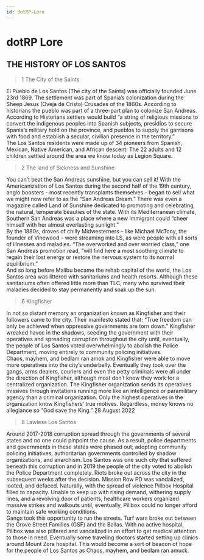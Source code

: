```yaml
---
id: dotRP-Lore
---
```

# dotRP Lore

## THE HISTORY OF LOS SANTOS  

> 1 The City of the Saints  

El Pueblo de Los Santos (The city of the Saints) was officially founded June 23rd 1869. The settlement was part of Spania’s colonization during the Sheep Jesus (Oveja de Cristo) Crusades of the 1860s. According to historians the pueblo was part of a three-part plan to colonize San Andreas. According to Historians settlers would build “a string of religious missions to convert the indigenous peoples into Spanish subjects, presidios to secure Spania’s military hold on the province, and pueblos to supply the garrisons with food and establish a secular, civilian presence in the territory.”  
The Los Santos residents were made up of 34 pioneers from Spanish, Mexican, Native American, and African descent. The 22 adults and 12 children settled around the area we know today as Legion Square.

> 2 The land of Sickness and Sunshine  

You can’t beat the San Andreas sunshine, but you can sell it! 
With the Americanization of Los Santos during the second half of the 19th century, anglo boosters - most recently transplants themselves - began to sell what we might now refer to as the “San Andreas Dream.” There was even a magazine called Land of Sunshine dedicated to promoting and celebrating the natural, temperate beauties of the state. With its Mediterranean climate, Southern San Andreas was a place where a new immigrant could “cheer himself with her almost everlasting sunlight.”  
By the 1880s, droves of chilly Midwesterners – like Michael McTony, the founder of Vinewood – were streaming into LS, as were people with all sorts of illnesses and maladies. “The overworked and over worried class,” one San Andreas promotion read, “will find here a most soothing climate to regain their lost energy or restore the nervous system to its normal equilibrium.”  
And so long before Malibu became the rehab capital of the world, the Los Santos area was littered with sanitariums and health resorts. Although these sanitariums often offered little more than TLC, many who survived their maladies decided to stay permanently and soak up the sun.


> 6 Kingfisher  

In not so distant memory an organization known as Kingfisher and their followers came to the city. Their manifesto stated that: “True freedom can only be achieved when oppressive governments are torn down.” Kingfisher wreaked havoc in the shadows, seeding the government with their operatives and spreading corruption throughout the city until, eventually, the people of Los Santos voted overwhelmingly to abolish the Police Department, moving entirely to community policing initiatives.  
Chaos, mayhem, and bedlam ran amok and Kingfisher were able to move more operatives into the city’s underbelly. Eventually they took over the gangs, arms dealers, couriers and even the petty criminals were all under the direction of Kingfisher, although most don’t know they work for a centralized organization. The Kingfisher organization sends its operatives missives through invitations running more like an intelligence or paramilitary agency than a criminal organization. Only the highest operatives in the organization know Kingfishers’ true motives. Regardless, money knows no allegiance so “God save the King.”
28 August 2022


> 8 Lawless Los Santos

Around 2017-2018 corruption spread through the governments of several states and no one could pinpoint the cause. As a result, police departments and governments in these states were phased out; adopting community policing initiatives, authoritarian governments controlled by shadow organizations, and anarchism. Los Santos was one such city that suffered beneath this corruption and in 2019 the people of the city voted to abolish the Police Department completely. Riots broke out across the city in the subsequent weeks after the decision. Mission Row PD was vandalized, looted, and defaced. Naturally, with the spread of violence Pillbox Hospital filled to capacity. Unable to keep up with rising demand, withering supply lines, and a revolving door of patients, healthcare workers organized massive strikes and walkouts until, eventually, Pillbox could no longer afford to maintain safe working conditions.  
Gangs took this opportunity to run the streets. Turf wars broke out between the Grove Street Families (GSF) and the Ballas. With no active hospital, Pillbox was also pilfered and vandalized in an effort to get medical attention to those in need. Eventually some traveling doctors started setting up clinics around Mount Zora hospital. This would become a sort of beacon of hope for the people of Los Santos as Chaos, mayhem, and bedlam ran amuck.  
